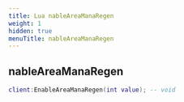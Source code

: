 ```yaml
---
title: Lua nableAreaManaRegen
weight: 1
hidden: true
menuTitle: nableAreaManaRegen
---
```

## nableAreaManaRegen
```lua
client:EnableAreaManaRegen(int value); -- void
```